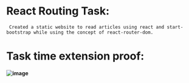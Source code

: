 # React Routing Task:
     Created a static website to read articles using react and start-bootstrap while using the concept of react-router-dom.
# Task time extension proof:

#### ![image](https://github.com/ShakthiSundar-K/Guvi_D5_Task/assets/128116143/5318043f-5150-4178-bb8d-39bf235a2149)
